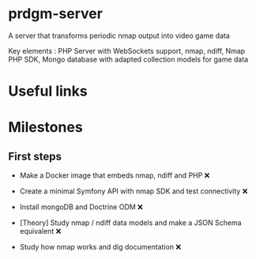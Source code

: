 # prdgm-server
A server that transforms periodic nmap output into video game data

Key elements : PHP Server with WebSockets support, nmap, ndiff, Nmap PHP SDK, Mongo database with adapted collection models for game data

# Useful links

# Milestones

## First steps

* Make a Docker image that embeds nmap, ndiff and PHP :x:
* Create a minimal Symfony API with nmap SDK and test connectivity :x:
* Install mongoDB and Doctrine ODM :x:

* [Theory] Study nmap / ndiff data models and make a JSON Schema equivalent :x:
* Study how nmap works and dig documentation :x:
